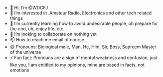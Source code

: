 - 👋 Hi, I’m @WDCFJ
- 👀 I’m interested in .Amateur Radio, Electronics and other tech related things
- 🌱 I’m currently learning how to avoid undesirable people, oh prepare for the end, uh, enjoy life, etc.
- 💞️ I’m looking to collaborate on nothing yet
- 📫 How to reach me email of course
- 😄 Pronouns: Biological male, Man, He, Him, Sir, Boss, Supreem Master of the universe
- ⚡ Fun fact: Pronouns are a sign of mental weakness and confusion, just like you, I am entitled to my opinions, mine are based in facts, not emotions

<!---
WDCFJ/WDCFJ is a ✨ special ✨ repository because its `README.md` (this file) appears on your GitHub profile.
You can click the Preview link to take a look at your changes.
--->
